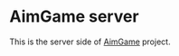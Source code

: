 # AimGame server

This is the server side of [AimGame](https://github.com/diezep/aimgame-client) project. 
